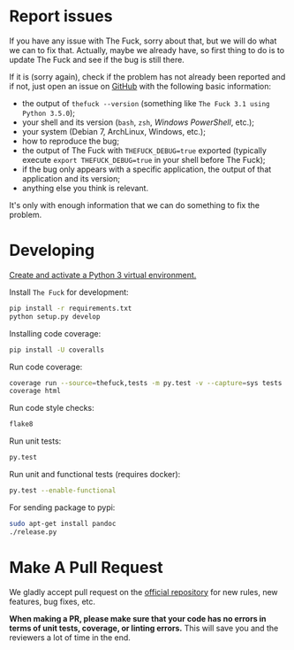 # Report issues
If you have any issue with The Fuck, sorry about that, but we will do what we
can to fix that. Actually, maybe we already have, so first thing to do is to
update The Fuck and see if the bug is still there.

If it is (sorry again), check if the problem has not already been reported and
if not, just open an issue on [GitHub](https://github.com/nvbn/thefuck) with
the following basic information:
  - the output of `thefuck --version` (something like `The Fuck 3.1 using
    Python 3.5.0`);
  - your shell and its version (`bash`, `zsh`, *Windows PowerShell*, etc.);
  - your system (Debian 7, ArchLinux, Windows, etc.);
  - how to reproduce the bug;
  - the output of The Fuck with `THEFUCK_DEBUG=true` exported (typically execute
    `export THEFUCK_DEBUG=true` in your shell before The Fuck);
  - if the bug only appears with a specific application, the output of that
    application and its version;
  - anything else you think is relevant.

It's only with enough information that we can do something to fix the problem.

# Developing

[Create and activate a Python 3 virtual environment.](https://docs.python.org/3/tutorial/venv.html)

Install `The Fuck` for development:

```bash
pip install -r requirements.txt
python setup.py develop
```


Installing code coverage:

```bash
pip install -U coveralls
```

Run code coverage:

```bash
coverage run --source=thefuck,tests -m py.test -v --capture=sys tests
coverage html
```

Run code style checks:

```bash
flake8
```

Run unit tests:

```bash
py.test
```

Run unit and functional tests (requires docker):

```bash
py.test --enable-functional
```

For sending package to pypi:

```bash
sudo apt-get install pandoc
./release.py
```


# Make A Pull Request

We gladly accept pull request on the [official
repository](https://github.com/nvbn/thefuck) for new rules, new features, bug
fixes, etc.

**When making a PR, please make sure that your code has no errors in terms of unit tests, coverage, or linting errors.** This will save you and the reviewers a lot of time in the end.
